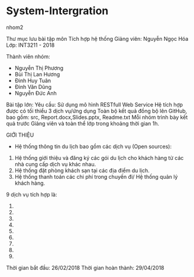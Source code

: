 # System-Intergration
nhom2

Thư mục lưu bài tập môn Tích hợp hệ thống Giảng viên: Nguyễn Ngọc Hóa Lớp: INT3211 - 2018

Thành viên nhóm:
- Nguyễn Thị Phương
- Bùi Thị Lan Hương
- Đinh Huy Tuân
- Đinh Văn Dũng
- Nguyễn Đức Anh

Bài tập lớn:
Yêu cầu:
Sử dụng mô hình RESTfull Web Service
Hệ tích hợp được có tối thiểu 3 dịch vụ/ứng dụng
Toàn bộ kết quả đồng bộ lên GitHub, bao gồm: src, Report.docx,Slides.pptx, Readme.txt
Mỗi nhóm trình bày kết quả trước Giảng viên và toàn thể lớp trong khoảng thời gian 1h.

GIỚI THIỆU
- Hệ thống thông tin du lịch bao gồm các dịch vụ (Open sources):
1. Hệ thống giới thiệu và đăng ký các gói du lịch cho khách hàng từ các nhà cung cấp dịch vụ khác nhau.
2. Hệ thống đặt phòng khách sạn tại các địa điểm du lịch.
3. Hệ thống thanh toán các chi phí trong chuyến đi/ Hệ thống quản lý khách hàng.


9 dịch vụ tích hợp là:

1. 

2.

3.

4.

5.

6.

7.

8.

9.


Thời gian bắt đầu: 26/02/2018
Thời gian hoàn thành: 29/04/2018


